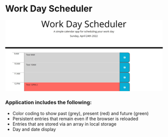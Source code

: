 # Work Day Scheduler
![](./assets/images/WorkDayScheduler.jpg)

### Application includes the following: ###
* Color coding to show past (grey), present (red) and future (green)
* Persistent entries that remain even if the browser is reloaded
* Entries that are stored via an array in local storage
* Day and date display
